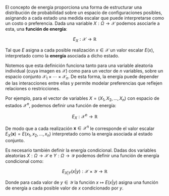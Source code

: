 El concepto de energía proporciona una forma de estructurar una distribución de probabilidad sobre un espacio de configuraciones posibles, asignando a cada estado una medida escalar que puede interpretarse como un costo o preferencia. Dada una variable $X: \Omega \rightarrow \mathcal{X}$  podemos asociarle a esta, una **función de energía**:

$$
E_X: \mathcal{X} \rightarrow \mathbb{R}
$$

Tal que $E$ asigna a cada posible realización $x \in \mathcal{X}$ un valor escalar $E(x)$, interpretado como la **energía** asociada a dicho estado. 

Notemos que esta definición funciona tanto para una variable aleatoria individual (cuya imagen es $\mathcal{X}$) como para un vector de $n$ variables, sobre un espacio conjunto $\mathcal{X}_1 \times \cdots \times \mathcal{X}_n$. De esta forma, la energía puede depender de las interacciones entre ellas y permite modelar preferencias que reflejen relaciones o restricciones.

Por ejemplo, para el vector de variables $X = (X_1, X_2, ..., X_n)$ con espacio de estados $\mathcal{X}^n$, podemos definir una función de energía:

$$
E_{X}: \mathcal{X}^n \rightarrow \mathbb{R}
$$
 
De modo que a cada realización $\mathbf{x} \in \mathcal{X}^n$ le corresponde el valor escalar $E_{X}(\mathbf{x}) = E(x_1, x_2, ..., x_n)$  interpretado como la energía asociada al estado conjunto.

Es necesario también definir la energía condicional. Dadas dos variables aleatorias $X: \Omega \rightarrow \mathcal{X}$  e $Y: \Omega \rightarrow \mathcal{Y}$ podemos definir una función de energía condicional como:

$$
E_{X|Y}(x|y): \mathcal{X} \times \mathcal{Y} \rightarrow \mathbb{R}
$$

Donde para cada valor de $y \in \mathcal{Y}$ la función $x \mapsto E(x|y)$ asigna una función de energía a cada posible valor de $x$ condicionado por $y$. 